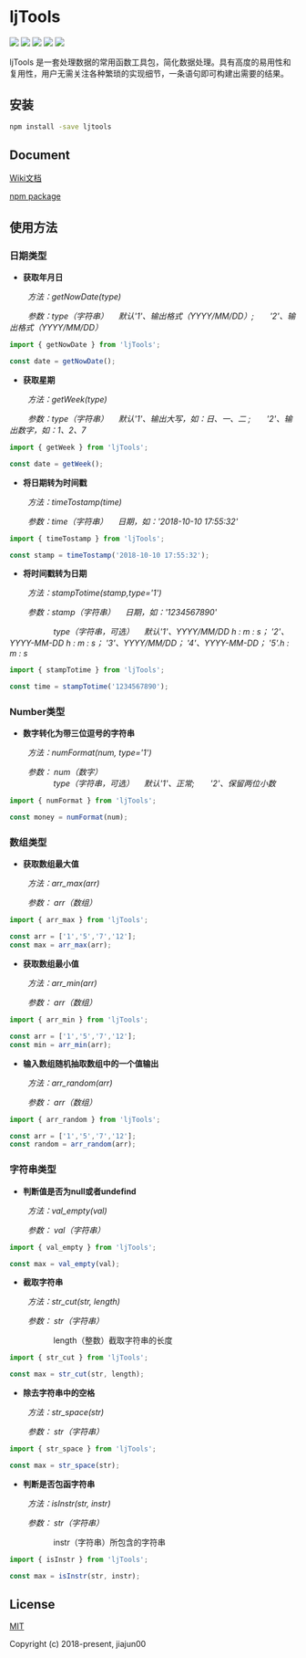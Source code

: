 # ljTools
![](https://img.shields.io/badge/ljTools-1.0.4-green.svg)
![](https://img.shields.io/travis/antvis/g2.svg)
![](https://img.shields.io/badge/language-javascript-red.svg)
![](https://img.shields.io/badge/license-MIT-000000.svg)
![](https://img.shields.io/badge/ECMAScipt-6-orange.svg)

ljTools 是一套处理数据的常用函数工具包，简化数据处理。具有高度的易用性和复用性，用户无需关注各种繁琐的实现细节，一条语句即可构建出需要的结果。

## 安装
```bash
npm install -save ljtools
```

## Document
[Wiki文档](https://github.com/jiajun00/ljTools/wiki)

[npm package](https://www.npmjs.com/package/ljtools)

## 使用方法

### 日期类型
* **获取年月日**

&emsp;&emsp; _方法：getNowDate(type)_

&emsp;&emsp; _参数：type（字符串） &emsp;默认'1'、输出格式（YYYY/MM/DD）;&emsp;&emsp;'2'、输出格式（YYYY/MM/DD）_
```javascript
import { getNowDate } from 'ljTools';

const date = getNowDate();
```
* **获取星期**

&emsp;&emsp; _方法：getWeek(type)_

&emsp;&emsp; _参数：type（字符串） &emsp;默认'1'、输出大写，如：日、一、二 ;&emsp;&emsp;'2'、输出数字，如：1、2、7_
```javascript
import { getWeek } from 'ljTools';

const date = getWeek();
```

* **将日期转为时间戳**

&emsp;&emsp; _方法：timeTostamp(time)_

&emsp;&emsp; _参数：time（字符串） &emsp;日期，如：'2018-10-10 17:55:32'_
```javascript
import { timeTostamp } from 'ljTools';

const stamp = timeTostamp('2018-10-10 17:55:32');
```

* **将时间戳转为日期**

&emsp;&emsp; _方法：stampTotime(stamp,type='1')_

&emsp;&emsp; _参数：stamp（字符串） &emsp;日期，如：'1234567890'_

&emsp;&emsp;&emsp;&emsp;&emsp;&ensp;_type（字符串，可选） &emsp;默认'1'、YYYY/MM/DD h : m : s； '2'、YYYY-MM-DD h : m : s； '3'、YYYY/MM/DD； '4'、YYYY-MM-DD； '5'.h : m : s_
```javascript
import { stampTotime } from 'ljTools';

const time = stampTotime('1234567890');
```
### Number类型
* **数字转化为带三位逗号的字符串**

&emsp;&emsp; _方法：numFormat(num, type='1')_

&emsp;&emsp; _参数： num（数字）   
&emsp;&emsp;&emsp;&emsp;&emsp;&ensp;type（字符串，可选） &emsp;默认'1'、正常;&emsp;&emsp;'2'、保留两位小数_
```javascript
import { numFormat } from 'ljTools';

const money = numFormat(num);
```
### 数组类型
* **获取数组最大值**

&emsp;&emsp; _方法：arr_max(arr)_

&emsp;&emsp; _参数： arr（数组）_
```javascript
import { arr_max } from 'ljTools';

const arr = ['1','5','7','12'];
const max = arr_max(arr);
```
* **获取数组最小值**

&emsp;&emsp; _方法：arr_min(arr)_

&emsp;&emsp; _参数： arr（数组）_
```javascript
import { arr_min } from 'ljTools';

const arr = ['1','5','7','12'];
const min = arr_min(arr);
```
* **输入数组随机抽取数组中的一个值输出**

&emsp;&emsp; _方法：arr_random(arr)_

&emsp;&emsp; _参数： arr（数组）_
```javascript
import { arr_random } from 'ljTools';

const arr = ['1','5','7','12'];
const random = arr_random(arr);
```

### 字符串类型
* **判断值是否为null或者undefind**

&emsp;&emsp; _方法：val_empty(val)_

&emsp;&emsp; _参数： val（字符串）_
```javascript
import { val_empty } from 'ljTools';

const max = val_empty(val);
```
* **截取字符串**

&emsp;&emsp; _方法：str_cut(str, length)_

&emsp;&emsp; _参数： str（字符串）_

&emsp;&emsp;&emsp;&emsp;&emsp;&ensp;length（整数）截取字符串的长度
```javascript
import { str_cut } from 'ljTools';

const max = str_cut(str, length);
```
* **除去字符串中的空格**

&emsp;&emsp; _方法：str_space(str)_

&emsp;&emsp; _参数： str（字符串）_

```javascript
import { str_space } from 'ljTools';

const max = str_space(str);
```
* **判断是否包函字符串**

&emsp;&emsp; _方法：isInstr(str, instr)_

&emsp;&emsp; _参数： str（字符串）_

&emsp;&emsp;&emsp;&emsp;&emsp;&ensp;instr（字符串）所包含的字符串

```javascript
import { isInstr } from 'ljTools';

const max = isInstr(str, instr);
```
## License
   [MIT](http://opensource.org/licenses/MIT)
   
   Copyright (c) 2018-present, jiajun00